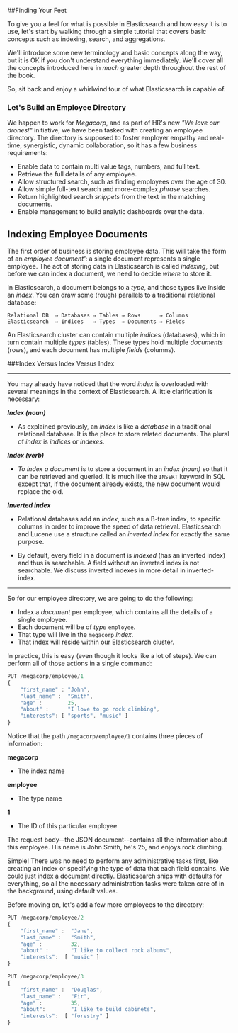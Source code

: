##Finding Your Feet

To give you a feel for what is possible in Elasticsearch and how easy
it is to use, let's start by walking through a simple tutorial that covers
basic concepts such as indexing, search, and aggregations.

We'll introduce some new terminology and basic concepts along the way, but it
is OK if you don't understand everything immediately.  We'll cover all the
concepts introduced here in _much_ greater depth throughout the rest of the
book.

So, sit back and enjoy a whirlwind tour of what Elasticsearch is capable of.

### Let's Build an Employee Directory

We happen<!--((("employee directory, building (example)")))--> to work for _Megacorp_, and as part of HR's new _"We love our
drones!"_ initiative, we have been tasked with creating an employee directory.
The directory is supposed to foster employer empathy and
real-time, synergistic, dynamic collaboration, so it has a few
business requirements:

* Enable data to contain multi value tags, numbers, and full text.
* Retrieve the full details of any employee.
* Allow structured search, such as finding employees over the age of 30.
* Allow simple full-text search and more-complex _phrase_ searches.
* Return highlighted search _snippets_ from the text in the
  matching documents.
* Enable management to build analytic dashboards over the data.

## Indexing Employee Documents

The first order of business is storing employee data.<!--((("documents", "indexing")))((("indexing")))-->  This will take the form
of an _employee document'_: a single document represents a single
employee.  The act of storing data in Elasticsearch is called _indexing_, but
before we can index a document, we need to decide _where_ to store it.

In Elasticsearch, a document belongs to a _type_, and those<!--((("types")))--> types live inside
an _index_. <!--((("indices")))-->You can draw some (rough) parallels to a traditional relational database:

```
Relational DB  ⇒ Databases ⇒ Tables ⇒ Rows      ⇒ Columns
Elasticsearch  ⇒ Indices   ⇒ Types  ⇒ Documents ⇒ Fields
```

An Elasticsearch cluster can<!--((("clusters", "indices (databases) in")))((("databases", "in clusters")))--> contain multiple _indices_ (databases), which in
turn contain multiple _types_ (tables).<!--((("tables")))--> These types hold multiple _documents_
(rows), and <!--((("rows")))-->each document has<!--((("fields")))((("columns")))--> multiple _fields_ (columns).

###Index Versus Index Versus Index
**************************************************

You may already have noticed that the word _index_ is overloaded with several meanings in the context of Elasticsearch.<!--((("index, meanings in Elasticsearch")))--> A little clarification is necessary:

___Index (noun)___

* As explained previously, an _index_ is like a _database_ in a traditional
relational database. It is the place to store related documents. The plural of
_index_ is _indices_ or _indexes_.

___Index (verb)___

* _To index a document_ is to store a document in an _index (noun)_ so
that it can be retrieved and queried. It is much like the `INSERT` keyword in
SQL except that, if the document already exists, the new document would
replace the old.

___Inverted index___

* Relational databases add an _index_, such as a B-tree index,<!--((("relational databases", "indices")))--> to specific columns in order to improve the speed of data retrieval.  Elasticsearch and Lucene use a structure called<!--((("inverted index")))--> an _inverted index_ for exactly the same
purpose.

* By default, every field in a document is _indexed_ (has an inverted index)
and thus is searchable. A field without an inverted index is not searchable.
We discuss inverted indexes in more detail in inverted-index.

**************************************************

So for our employee directory, we are going to do the following:

*  Index a _document_ per employee, which contains all the details of a single
   employee.
*  Each document will be<!--((("types", "in employee directory (example)")))--> of _type_ `employee`.
* That type will live in the `megacorp` _index_.
* That index will reside within our Elasticsearch cluster.

In practice, this is easy (even though it looks like a lot of steps).  We
can perform all of those actions in a single command:


``` js
PUT /megacorp/employee/1
{
    "first_name" : "John",
    "last_name" :  "Smith",
    "age" :        25,
    "about" :      "I love to go rock climbing",
    "interests": [ "sports", "music" ]
}
```

<!--// SENSE: 010_Intro/25_Index.json-->

Notice that the path `/megacorp/employee/1` contains three pieces of
information:

**megacorp**
* The index name

**employee**
* The type name

**1**
* The ID of this particular employee

The request body--the JSON document--contains all the information about
this employee.  His name is John Smith, he's 25, and enjoys rock climbing.

Simple!  There was no need to perform any administrative tasks first, like
creating an index or specifying the type of data that each field contains. We
could just index a document directly.  Elasticsearch ships with defaults for
everything, so all the necessary administration tasks were taken care of in
the background, using default values.

Before moving on, let's add a few more employees to the directory:

``` js
PUT /megacorp/employee/2
{
    "first_name" :  "Jane",
    "last_name" :   "Smith",
    "age" :         32,
    "about" :       "I like to collect rock albums",
    "interests":  [ "music" ]
}

PUT /megacorp/employee/3
{
    "first_name" :  "Douglas",
    "last_name" :   "Fir",
    "age" :         35,
    "about":        "I like to build cabinets",
    "interests":  [ "forestry" ]
}
```

<!--// SENSE: 010_Intro/25_Index.json-->



<!--
=== Finding Your Feet

To give you a feel for what is possible in Elasticsearch and how easy
it is to use, let's start by walking through a simple tutorial that covers
basic concepts such as indexing, search, and aggregations.

We'll introduce some new terminology and basic concepts along the way, but it
is OK if you don't understand everything immediately.  We'll cover all the
concepts introduced here in _much_ greater depth throughout the rest of the
book.

So, sit back and enjoy a whirlwind tour of what Elasticsearch is capable of.

==== Let's Build an Employee Directory

We happen((("employee directory, building (example)"))) to work for _Megacorp_, and as part of HR's new _"We love our
drones!"_ initiative, we have been tasked with creating an employee directory.
The directory is supposed to foster employer empathy and
real-time, synergistic, dynamic collaboration, so it has a few
business requirements:

* Enable data to contain multi value tags, numbers, and full text.
* Retrieve the full details of any employee.
* Allow structured search, such as finding employees over the age of 30.
* Allow simple full-text search and more-complex _phrase_ searches.
* Return highlighted search _snippets_ from the text in the
  matching documents.
* Enable management to build analytic dashboards over the data.

=== Indexing Employee Documents

The first order of business is storing employee data.((("documents", "indexing")))((("indexing")))  This will take the form
of an _employee document'_: a single document represents a single
employee.  The act of storing data in Elasticsearch is called _indexing_, but
before we can index a document, we need to decide _where_ to store it.

In Elasticsearch, a document belongs to a _type_, and those((("types"))) types live inside
an _index_. ((("indices")))You can draw some (rough) parallels to a traditional relational database:

----
Relational DB  ⇒ Databases ⇒ Tables ⇒ Rows      ⇒ Columns
Elasticsearch  ⇒ Indices   ⇒ Types  ⇒ Documents ⇒ Fields
----

An Elasticsearch cluster can((("clusters", "indices (databases) in")))((("databases", "in clusters"))) contain multiple _indices_ (databases), which in
turn contain multiple _types_ (tables).((("tables"))) These types hold multiple _documents_
(rows), and ((("rows")))each document has((("fields")))((("columns"))) multiple _fields_ (columns).

.Index Versus Index Versus Index
**************************************************

You may already have noticed that the word _index_ is overloaded with
several meanings in the context of Elasticsearch.((("index, meanings in Elasticsearch"))) A little
clarification is necessary:

Index (noun)::

As explained previously, an _index_ is like a _database_ in a traditional
relational database. It is the place to store related documents. The plural of
_index_ is _indices_ or _indexes_.

Index (verb)::

_To index a document_ is to store a document in an _index (noun)_ so
that it can be retrieved and queried. It is much like the `INSERT` keyword in
SQL except that, if the document already exists, the new document would
replace the old.

Inverted index::

Relational databases add an _index_, such as a B-tree index,((("relational databases", "indices"))) to specific
columns in order to improve the speed of data retrieval.  Elasticsearch and
Lucene use a structure called((("inverted index"))) an _inverted index_ for exactly the same
purpose.
+
By default, every field in a document is _indexed_ (has an inverted index)
and thus is searchable. A field without an inverted index is not searchable.
We discuss inverted indexes in more detail in <<inverted-index>>.

**************************************************

So for our employee directory, we are going to do the following:

*  Index a _document_ per employee, which contains all the details of a single
   employee.
*  Each document will be((("types", "in employee directory (example)"))) of _type_ `employee`.
* That type will live in the `megacorp` _index_.
* That index will reside within our Elasticsearch cluster.

In practice, this is easy (even though it looks like a lot of steps).  We
can perform all of those actions in a single command:

[source,js]
--------------------------------------------------
PUT /megacorp/employee/1
{
    "first_name" : "John",
    "last_name" :  "Smith",
    "age" :        25,
    "about" :      "I love to go rock climbing",
    "interests": [ "sports", "music" ]
}
--------------------------------------------------
// SENSE: 010_Intro/25_Index.json

Notice that the path `/megacorp/employee/1` contains three pieces of
information:

+megacorp+::
      The index name

+employee+::
      The type name

+1+::
      The ID of this particular employee

The request body--the JSON document--contains all the information about
this employee.  His name is John Smith, he's 25, and enjoys rock climbing.

Simple!  There was no need to perform any administrative tasks first, like
creating an index or specifying the type of data that each field contains. We
could just index a document directly.  Elasticsearch ships with defaults for
everything, so all the necessary administration tasks were taken care of in
the background, using default values.

Before moving on, let's add a few more employees to the directory:

[source,js]
--------------------------------------------------
PUT /megacorp/employee/2
{
    "first_name" :  "Jane",
    "last_name" :   "Smith",
    "age" :         32,
    "about" :       "I like to collect rock albums",
    "interests":  [ "music" ]
}

PUT /megacorp/employee/3
{
    "first_name" :  "Douglas",
    "last_name" :   "Fir",
    "age" :         35,
    "about":        "I like to build cabinets",
    "interests":  [ "forestry" ]
}
--------------------------------------------------
// SENSE: 010_Intro/25_Index.json




-->
